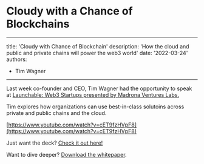 # Cloudy with a Chance of Blockchains


---
title: 'Cloudy with Chance of Blockchain'
description: 'How the cloud and public and private chains will power the web3 world'
date: '2022-03-24'
authors:
  - Tim Wagner
---


Last week co-founder and CEO, Tim Wagner had the opportunity to speak at [Launchable: Web3 Startups presented by Madrona Ventures Labs.](https://www.madronavl.com/launchable/launchable-web3-startups) 

Tim explores how organizations can use best-in-class solutoins across private and public chains and the cloud. 

[https://www.youtube.com/watch?v=cET9fzHVpF8](https://www.youtube.com/watch?v=cET9fzHVpF8)

Just want the deck? [Check it out here!](https://www.slideshare.net/CarollCasbeer1/three-body-problem-by-tim-wagner)

Want to dive deeper? [Download the whitepaper](https://www.vendia.net/resources/3-body-problem).
